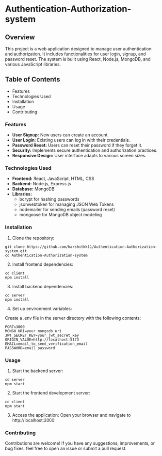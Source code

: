 # Authentication-Authorization-system

## Overview
This project is a web application designed to manage user authentication and authorization. It includes functionalities for user login, signup, and password reset. The system is built using React, Node.js, MongoDB, and various JavaScript libraries.

## Table of Contents
- Features
- Technologies Used
- Installation
- Usage
- Contributing

### Features
- **User Signup:** New users can create an account.
- **User Login:** Existing users can log in with their credentials.
- **Password Reset:** Users can reset their password if they forget it.
- **Security:** Implements secure authentication and authorization practices.
- **Responsive Design:** User interface adapts to various screen sizes.

### Technologies Used
- **Frontend:** React, JavaScript, HTML, CSS
- **Backend:** Node.js, Express.js
- **Database:** MongoDB
- **Libraries:**
  - bcrypt for hashing passwords
  - jsonwebtoken for managing JSON Web Tokens
  - nodemailer for sending emails (password reset)
  - mongoose for MongoDB object modeling
 
### Installation
1. Clone the repository:
```
git clone https://github.com/harshitkk11/Authentication-Authorization-system.git
cd Authentication-Authorization-system
```
2. Install frontend dependencies:
```
cd client
npm install
```
3. Install backend dependencies:
```
cd server
npm install
```
4. Set up environment variables:

Create a .env file in the server directory with the following contents:
```
PORT=3000
MONGO_URI=your_mongodb_uri
JWT_SECRET_KEY=your_jwt_secret_key
ORIGIN_VALUE=http://localhost:5173
EMAIL=email_to_send_verification_email
PASSWORD=email_password
```

### Usage
1. Start the backend server:
```
cd server
npm start
```
2. Start the frontend development server:
```
cd client
npm start
```
3. Access the application:
Open your browser and navigate to http://localhost:3000

### Contributing
Contributions are welcome! If you have any suggestions, improvements, or bug fixes, feel free to open an issue or submit a pull request.
